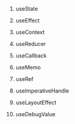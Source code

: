 1. useState 


2. useEffect

3. useContext

4. useReducer

5. useCallback

6. useMemo

7. useRef

8. useImperativeHandle

9. useLayoutEffect

10. useDebugValue


